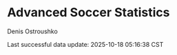 # Advanced Soccer Statistics
Denis Ostroushko

<!-- gfm -->

Last successful data update: 2025-10-18 05:16:38 CST

